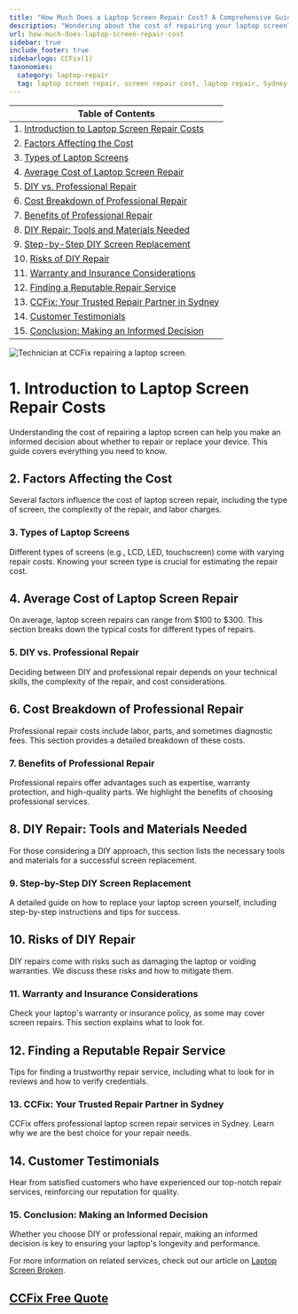 ```yaml
---
title: "How Much Does a Laptop Screen Repair Cost? A Comprehensive Guide by CCFix"
description: "Wondering about the cost of repairing your laptop screen? Follow our detailed guide to understand the factors affecting the repair cost. Visit CCFix in Sydney for professional assistance or get a free quote online!"
url: how-much-does-laptop-screen-repair-cost
sidebar: true
include_footer: true
sidebarlogo: CCFix(1)
taxonomies:
  category: laptop-repair
  tag: laptop screen repair, screen repair cost, laptop repair, Sydney
---
```


| **Table of Contents**                                               |
|---------------------------------------------------------------------|
| 1. [Introduction to Laptop Screen Repair Costs](#1-introduction-to-laptop-screen-repair-costs) |
| 2. [Factors Affecting the Cost](#2-factors-affecting-the-cost) |
| 3. [Types of Laptop Screens](#3-types-of-laptop-screens) |
| 4. [Average Cost of Laptop Screen Repair](#4-average-cost-of-laptop-screen-repair) |
| 5. [DIY vs. Professional Repair](#5-diy-vs-professional-repair) |
| 6. [Cost Breakdown of Professional Repair](#6-cost-breakdown-of-professional-repair) |
| 7. [Benefits of Professional Repair](#7-benefits-of-professional-repair) |
| 8. [DIY Repair: Tools and Materials Needed](#8-diy-repair-tools-and-materials-needed) |
| 9. [Step-by-Step DIY Screen Replacement](#9-step-by-step-diy-screen-replacement) |
| 10. [Risks of DIY Repair](#10-risks-of-diy-repair) |
| 11. [Warranty and Insurance Considerations](#11-warranty-and-insurance-considerations) |
| 12. [Finding a Reputable Repair Service](#12-finding-a-reputable-repair-service) |
| 13. [CCFix: Your Trusted Repair Partner in Sydney](#13-ccfix-your-trusted-repair-partner-in-sydney) |
| 14. [Customer Testimonials](#14-customer-testimonials) |
| 15. [Conclusion: Making an Informed Decision](#15-conclusion-making-an-informed-decision) |

![Technician at CCFix repairing a laptop screen.](/images/ccfix-laptop-screen-repair.webp "CCFix technician repairing a laptop screen, showcasing expert repair services in a professional environment.")

# **1. Introduction to Laptop Screen Repair Costs**
Understanding the cost of repairing a laptop screen can help you make an informed decision about whether to repair or replace your device. This guide covers everything you need to know.

## **2. Factors Affecting the Cost**
Several factors influence the cost of laptop screen repair, including the type of screen, the complexity of the repair, and labor charges.

### **3. Types of Laptop Screens**
Different types of screens (e.g., LCD, LED, touchscreen) come with varying repair costs. Knowing your screen type is crucial for estimating the repair cost.

## **4. Average Cost of Laptop Screen Repair**
On average, laptop screen repairs can range from $100 to $300. This section breaks down the typical costs for different types of repairs.

### **5. DIY vs. Professional Repair**
Deciding between DIY and professional repair depends on your technical skills, the complexity of the repair, and cost considerations.

## **6. Cost Breakdown of Professional Repair**
Professional repair costs include labor, parts, and sometimes diagnostic fees. This section provides a detailed breakdown of these costs.

### **7. Benefits of Professional Repair**
Professional repairs offer advantages such as expertise, warranty protection, and high-quality parts. We highlight the benefits of choosing professional services.

## **8. DIY Repair: Tools and Materials Needed**
For those considering a DIY approach, this section lists the necessary tools and materials for a successful screen replacement.

### **9. Step-by-Step DIY Screen Replacement**
A detailed guide on how to replace your laptop screen yourself, including step-by-step instructions and tips for success.

## **10. Risks of DIY Repair**
DIY repairs come with risks such as damaging the laptop or voiding warranties. We discuss these risks and how to mitigate them.

### **11. Warranty and Insurance Considerations**
Check your laptop's warranty or insurance policy, as some may cover screen repairs. This section explains what to look for.

## **12. Finding a Reputable Repair Service**
Tips for finding a trustworthy repair service, including what to look for in reviews and how to verify credentials.

### **13. CCFix: Your Trusted Repair Partner in Sydney**
CCFix offers professional laptop screen repair services in Sydney. Learn why we are the best choice for your repair needs.

## **14. Customer Testimonials**
Hear from satisfied customers who have experienced our top-notch repair services, reinforcing our reputation for quality.

### **15. Conclusion: Making an Informed Decision**
Whether you choose DIY or professional repair, making an informed decision is key to ensuring your laptop's longevity and performance.


For more information on related services, check out our article on [Laptop Screen Broken](https://ccfix.com.au/laptop-screen-broken).

 ## [CCFix Free Quote](https://form.jotform.com/241402975332857)
